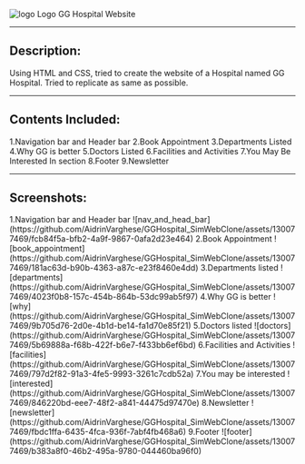 ![logo](https://github.com/AidrinVarghese/GGHospital_SimWebClone/assets/130077469/33aa6ece-292a-48e2-812d-1ddb37874edc)
Logo GG Hospital Website
<hr>

<h2>Description:</h2>
Using HTML and CSS, tried to create the website of a Hospital named GG Hospital. Tried to replicate as same as possible.
<hr>
<h2>Contents Included:</h2>

1.Navigation bar and Header bar
2.Book Appointment
3.Departments Listed
4.Why GG is better 
5.Doctors Listed
6.Facilities and Activities
7.You May Be Interested In section
8.Footer
9.Newsletter
<hr>

<h2>Screenshots:</h2>
1.Navigation bar and Header bar
![nav_and_head_bar](https://github.com/AidrinVarghese/GGHospital_SimWebClone/assets/130077469/fcb84f5a-bfb2-4a9f-9867-0afa2d23e464)
2.Book Appointment
![book_appointment](https://github.com/AidrinVarghese/GGHospital_SimWebClone/assets/130077469/181ac63d-b90b-4363-a87c-e23f8460e4dd)
3.Departments listed
![departments](https://github.com/AidrinVarghese/GGHospital_SimWebClone/assets/130077469/4023f0b8-157c-454b-864b-53dc99ab5f97)
4.Why GG is better
![why](https://github.com/AidrinVarghese/GGHospital_SimWebClone/assets/130077469/9b705d76-2d0e-4b1d-be14-fa1d70e85f21)
5.Doctors listed
![doctors](https://github.com/AidrinVarghese/GGHospital_SimWebClone/assets/130077469/5b69888a-f68b-422f-b6e7-f433bb6ef6bd)
6.Facilities and Activities
![facilities](https://github.com/AidrinVarghese/GGHospital_SimWebClone/assets/130077469/797d2f82-91a3-4fe5-9993-3261c7cdb52a)
7.You may be interested
![interested](https://github.com/AidrinVarghese/GGHospital_SimWebClone/assets/130077469/846220bd-eee7-48f2-a841-44475d97470e)
8.Newsletter
![newsletter](https://github.com/AidrinVarghese/GGHospital_SimWebClone/assets/130077469/fbdc1ffa-6435-4fca-936f-7abf4fb468a6)
9.Footer
![footer](https://github.com/AidrinVarghese/GGHospital_SimWebClone/assets/130077469/b383a8f0-46b2-495a-9780-044460ba96f0)









